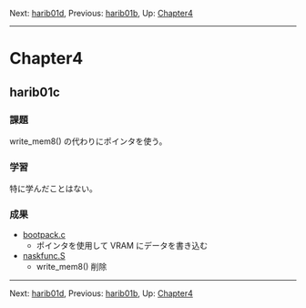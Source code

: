 Next: [harib01d](harib01d.md), Previous: [harib01b](harib01b.md), Up: [Chapter4](chapter4.md)

----

# Chapter4

## harib01c

### 課題

write_mem8() の代わりにポインタを使う。

### 学習

特に学んだことはない。

### 成果

- [bootpack.c](/bootpack.c)
    - ポインタを使用して VRAM にデータを書き込む
- [naskfunc.S](/naskfunc.S)
    - write_mem8() 削除

----

Next: [harib01d](harib01d.md), Previous: [harib01b](harib01b.md), Up: [Chapter4](chapter4.md)
